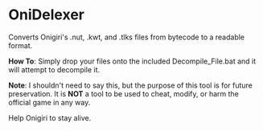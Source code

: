 # OniDelexer
Converts Onigiri's .nut, .kwt, and .tlks files from bytecode to a readable format.

**How To**:
Simply drop your files onto the included Decompile_File.bat and it will attempt to decompile it.

**Note**:
I shouldn't need to say this, but the purpose of this tool is for future preservation.
It is **NOT** a tool to be used to cheat, modify, or harm the official game in any way.

Help Onigiri to stay alive.
